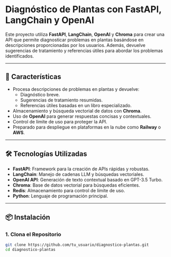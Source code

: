 # Diagnóstico de Plantas con FastAPI, LangChain y OpenAI

Este proyecto utiliza **FastAPI**, **LangChain**, **OpenAI** y **Chroma** para crear una API que permite diagnosticar problemas en plantas basándose en descripciones proporcionadas por los usuarios. Además, devuelve sugerencias de tratamiento y referencias útiles para abordar los problemas identificados.

---

## 🚀 Características

- Procesa descripciones de problemas en plantas y devuelve:
  - Diagnóstico breve.
  - Sugerencias de tratamiento resumidas.
  - Referencias útiles basadas en un libro especializado.
- Almacenamiento y búsqueda vectorial de datos con **Chroma**.
- Uso de **OpenAI** para generar respuestas concisas y contextuales.
- Control de límite de uso para proteger la API.
- Preparado para despliegue en plataformas en la nube como **Railway** o **AWS**.

---

## 🛠️ Tecnologías Utilizadas

- **FastAPI**: Framework para la creación de APIs rápidas y robustas.
- **LangChain**: Manejo de cadenas LLM y búsquedas vectoriales.
- **OpenAI API**: Generación de texto contextual basado en GPT-3.5 Turbo.
- **Chroma**: Base de datos vectorial para búsquedas eficientes.
- **Redis**: Almacenamiento para control de límite de uso.
- **Python**: Lenguaje de programación principal.

---

## 📦 Instalación

### **1. Clona el Repositorio**
```bash
git clone https://github.com/tu_usuario/diagnostico-plantas.git
cd diagnostico-plantas
```
